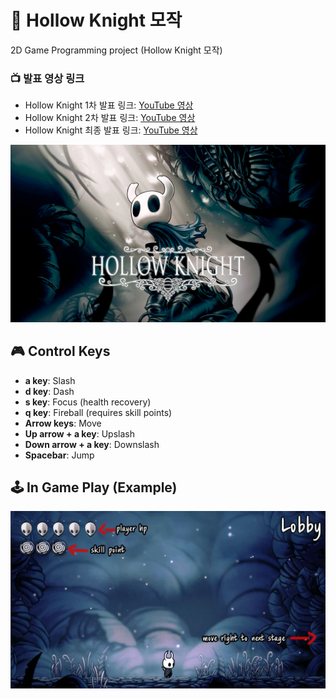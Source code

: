 # 🌟 Hollow Knight 모작
2D Game Programming project (Hollow Knight 모작)

### 📺 발표 영상 링크
- Hollow Knight 1차 발표 링크: [YouTube 영상](https://youtu.be/Wv8ofTOpVJ4)  
- Hollow Knight 2차 발표 링크: [YouTube 영상](https://youtu.be/6aeq5mZfiAA)  
- Hollow Knight 최종 발표 링크: [YouTube 영상](https://youtu.be/sR2p8m20Mbs)  

![game_logo.png](src/resource/background/game_logo.png)

## 🎮 Control Keys
- **a key**: Slash  
- **d key**: Dash  
- **s key**: Focus (health recovery)  
- **q key**: Fireball (requires skill points)  
- **Arrow keys**: Move  
- **Up arrow + a key**: Upslash  
- **Down arrow + a key**: Downslash  
- **Spacebar**: Jump  

## 🕹️ In Game Play (Example)
![example.png](src/resource/example.png)